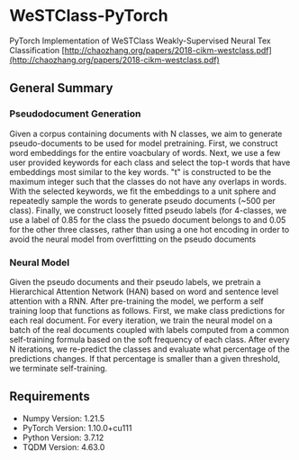 # WeSTClass-PyTorch
PyTorch Implementation of WeSTClass
Weakly-Supervised Neural Tex Classification
[http://chaozhang.org/papers/2018-cikm-westclass.pdf](http://chaozhang.org/papers/2018-cikm-westclass.pdf)


## General Summary
### Pseudodocument Generation
Given a corpus containing documents with N classes, we aim to generate pseudo-documents to be used for model pretraining. First, we construct word embeddings for the entire voacbulary of words. Next, we use a few user provided keywords for each class and select the top-t words that have embeddings most similar to the key words. "t" is constructed to be the maximum integer such that the classes do not have any overlaps in words. With the selected keywords, we fit the embeddings to a unit sphere and repeatedly sample the words to generate pseudo documents (~500 per class). Finally, we construct loosely fitted pseudo labels (for 4-classes, we use a label of 0.85 for the class the psuedo document belongs to and 0.05 for the other three classes, rather than using a one hot encoding in order to avoid the neural model from overfittting on the pseudo documents

### Neural Model
Given the pseudo documents and their pseudo labels, we pretrain a Hierarchical Attention Network (HAN) based on word and sentence level attention with a RNN. After pre-training the model, we perform a self training loop that functions as follows. First, we make class predictions for each real document. For every iteration, we train the neural model on a batch of the real documents coupled with labels computed from a common self-training formula based on the soft frequency of each class. After every N iterations, we re-predict the classes and evaluate what percentage of the predictions changes. If that percentage is smaller than a given threshold, we terminate self-training.


## Requirements
- Numpy Version: 1.21.5
- PyTorch Version: 1.10.0+cu111
- Python Version: 3.7.12
- TQDM Version: 4.63.0
